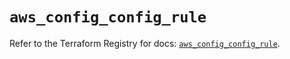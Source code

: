# `aws_config_config_rule`

Refer to the Terraform Registry for docs: [`aws_config_config_rule`](https://registry.terraform.io/providers/hashicorp/aws/6.3.0/docs/resources/config_config_rule).
